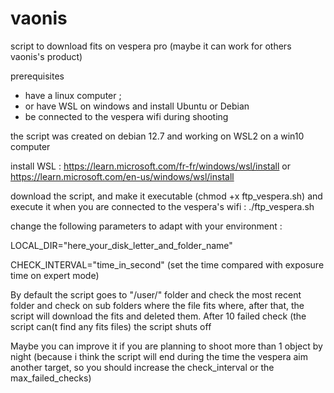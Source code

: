 # vaonis
script to download fits on vespera pro (maybe it can work for others vaonis's product)

prerequisites

- have a linux computer ;
- or have WSL on windows and install Ubuntu or Debian
- be connected to the vespera wifi during shooting

the script was created on debian 12.7 and working on WSL2 on a win10 computer

install WSL : https://learn.microsoft.com/fr-fr/windows/wsl/install or https://learn.microsoft.com/en-us/windows/wsl/install

download the script, and make it executable (chmod +x ftp_vespera.sh) and execute it when you are connected to the vespera's wifi : ./ftp_vespera.sh

change the following parameters to adapt with your environment :

LOCAL_DIR="here_your_disk_letter_and_folder_name"

CHECK_INTERVAL="time_in_second" (set the time compared with exposure time on expert mode) 

By default the script goes to "/user/" folder and check the most recent folder and check on sub folders where the file fits where, after that, the script will download the fits and deleted them. After 10 failed check (the script can(t find any fits files) the script shuts off

Maybe you can improve it if you are planning to shoot more than 1 object by night (because i think the script will end during the time the vespera aim another target, so you should increase the check_interval or the max_failed_checks)
